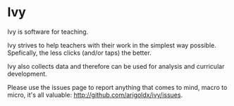 Ivy
===

Ivy is software for teaching.

Ivy strives to help teachers with their work in the simplest way
possible. Spefically, the less clicks (and/or taps) the better.

Ivy also collects data and therefore can be used for analysis and
curricular development.

Please use the issues page to report anything that comes to mind,
macro to micro, it's all valuable: http://github.com/arigoldx/ivy/issues.